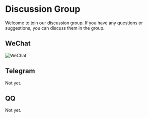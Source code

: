 # Discussion Group

Welcome to join our discussion group. If you have any questions or suggestions, you can discuss them in the group.

## WeChat

![WeChat](/wechat.png)

## Telegram

Not yet.

## QQ

Not yet.
